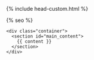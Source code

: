 <html lang="{{ site.lang | default: "en-US" }}">
  <head>
    <meta charset='utf-8'>
    <meta http-equiv="X-UA-Compatible" content="IE=edge">
    <meta name="viewport" content="width=device-width, initial-scale=1">
    <link rel="stylesheet" href="{{ '/assets/css/style.css?v=' | append: site.github.build_revision | relative_url }}">
    {% include head-custom.html %}

{% seo %}
  </head>

  <body>

    <div class="container">
      <section id="main_content">
        {{ content }}
      </section>
    </div>
  </body>
</html>

